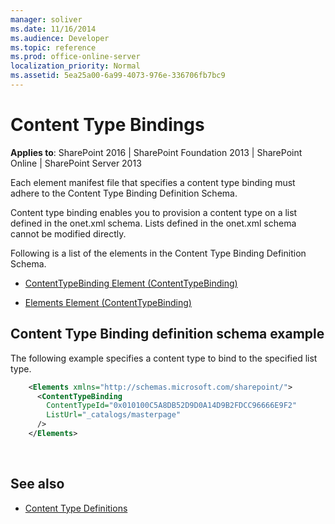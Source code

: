 ```yaml
---
manager: soliver
ms.date: 11/16/2014
ms.audience: Developer
ms.topic: reference
ms.prod: office-online-server
localization_priority: Normal
ms.assetid: 5ea25a00-6a99-4073-976e-336706fb7bc9
---
```


# Content Type Bindings

**Applies to**: SharePoint 2016 | SharePoint Foundation 2013 | SharePoint Online | SharePoint Server 2013

Each element manifest file that specifies a content type binding must adhere to the Content Type Binding Definition Schema.

Content type binding enables you to provision a content type on a list defined in the onet.xml schema. Lists defined in the onet.xml schema cannot be modified directly.

Following is a list of the elements in the Content Type Binding Definition Schema.

- [ContentTypeBinding Element (ContentTypeBinding)](contenttypebinding-element-contenttypebinding.md)

- [Elements Element (ContentTypeBinding)](elements-element-contenttypebinding.md)

## Content Type Binding definition schema example

The following example specifies a content type to bind to the specified list type.

```XML 
    <Elements xmlns="http://schemas.microsoft.com/sharepoint/">
      <ContentTypeBinding
        ContentTypeId="0x010100C5A8DB52D9D0A14D9B2FDCC96666E9F2" 
        ListUrl="_catalogs/masterpage"
      />
    </Elements>
```

<br/>

## See also

- [Content Type Definitions](content-type-definitions.md)










